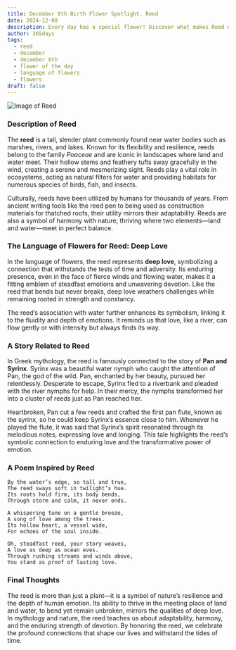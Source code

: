 ```yaml
---
title: December 8th Birth Flower Spotlight, Reed
date: 2024-12-08
description: Every day has a special flower! Discover what makes Reed unique as today’s birth flower and its symbolic meaning.
author: 365days
tags:
  - reed
  - december
  - december 8th
  - flower of the day
  - language of flowers
  - flowers
draft: false
---
```



![Image of Reed](https://cdn.pixabay.com/photo/2023/04/13/07/23/reed-7921907_1280.jpg#center)


### Description of Reed

The **reed** is a tall, slender plant commonly found near water bodies such as marshes, rivers, and lakes. Known for its flexibility and resilience, reeds belong to the family _Poaceae_ and are iconic in landscapes where land and water meet. Their hollow stems and feathery tufts sway gracefully in the wind, creating a serene and mesmerizing sight. Reeds play a vital role in ecosystems, acting as natural filters for water and providing habitats for numerous species of birds, fish, and insects.

Culturally, reeds have been utilized by humans for thousands of years. From ancient writing tools like the reed pen to being used as construction materials for thatched roofs, their utility mirrors their adaptability. Reeds are also a symbol of harmony with nature, thriving where two elements—land and water—meet in perfect balance.

### The Language of Flowers for Reed: Deep Love

In the language of flowers, the reed represents **deep love**, symbolizing a connection that withstands the tests of time and adversity. Its enduring presence, even in the face of fierce winds and flowing water, makes it a fitting emblem of steadfast emotions and unwavering devotion. Like the reed that bends but never breaks, deep love weathers challenges while remaining rooted in strength and constancy.

The reed’s association with water further enhances its symbolism, linking it to the fluidity and depth of emotions. It reminds us that love, like a river, can flow gently or with intensity but always finds its way.

### A Story Related to Reed

In Greek mythology, the reed is famously connected to the story of **Pan and Syrinx**. Syrinx was a beautiful water nymph who caught the attention of Pan, the god of the wild. Pan, enchanted by her beauty, pursued her relentlessly. Desperate to escape, Syrinx fled to a riverbank and pleaded with the river nymphs for help. In their mercy, the nymphs transformed her into a cluster of reeds just as Pan reached her.

Heartbroken, Pan cut a few reeds and crafted the first pan flute, known as the syrinx, so he could keep Syrinx’s essence close to him. Whenever he played the flute, it was said that Syrinx’s spirit resonated through its melodious notes, expressing love and longing. This tale highlights the reed’s symbolic connection to enduring love and the transformative power of emotion.

### A Poem Inspired by Reed

```
By the water’s edge, so tall and true,  
The reed sways soft in twilight’s hue.  
Its roots hold firm, its body bends,  
Through storm and calm, it never ends.  

A whispering tune on a gentle breeze,  
A song of love among the trees.  
Its hollow heart, a vessel wide,  
For echoes of the soul inside.  

Oh, steadfast reed, your story weaves,  
A love as deep as ocean eves.  
Through rushing streams and winds above,  
You stand as proof of lasting love.  
```

### Final Thoughts

The reed is more than just a plant—it is a symbol of nature’s resilience and the depth of human emotion. Its ability to thrive in the meeting place of land and water, to bend yet remain unbroken, mirrors the qualities of deep love. In mythology and nature, the reed teaches us about adaptability, harmony, and the enduring strength of devotion. By honoring the reed, we celebrate the profound connections that shape our lives and withstand the tides of time.


